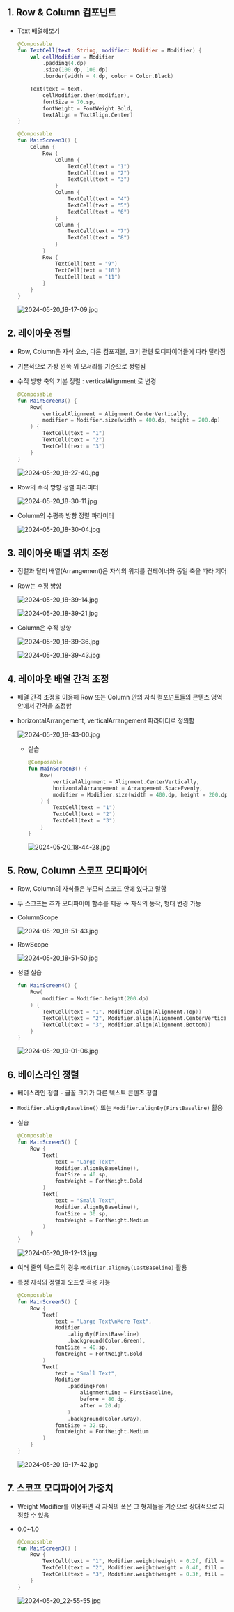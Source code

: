 ## 1. Row & Column 컴포넌트

- Text 배열해보기
    
    ```kotlin
    @Composable
    fun TextCell(text: String, modifier: Modifier = Modifier) {
        val cellModifier = Modifier
            .padding(4.dp)
            .size(100.dp, 100.dp)
            .border(width = 4.dp, color = Color.Black)
    
        Text(text = text,
            cellModifier.then(modifier),
            fontSize = 70.sp,
            fontWeight = FontWeight.Bold,
            textAlign = TextAlign.Center)
    }
    
    @Composable
    fun MainScreen3() {
        Column {
            Row {
                Column {
                    TextCell(text = "1")
                    TextCell(text = "2")
                    TextCell(text = "3")
                }
                Column {
                    TextCell(text = "4")
                    TextCell(text = "5")
                    TextCell(text = "6")
                }
                Column {
                    TextCell(text = "7")
                    TextCell(text = "8")
                }
            }
            Row {
                TextCell(text = "9")
                TextCell(text = "10")
                TextCell(text = "11")
            }
        }
    }
    ```
    
    ![2024-05-20_18-17-09.jpg](https://prod-files-secure.s3.us-west-2.amazonaws.com/edfd69d1-6c01-4d0c-9269-1bae8a4e3915/19634b78-5269-4cf7-b5a7-2defd9ba7927/2024-05-20_18-17-09.jpg)
    

## 2. 레이아웃 정렬

- Row, Column은 자식 요소, 다른 컴포저블, 크기 관련 모디파이어들에 따라 달라짐
- 기본적으로 가장 왼쪽 위 모서리를 기준으로 정렬됨
- 수직 방향 축의 기본 정렬 : verticalAlignment 로 변경
    
    ```kotlin
    @Composable
    fun MainScreen3() {
        Row(
            verticalAlignment = Alignment.CenterVertically,
            modifier = Modifier.size(width = 400.dp, height = 200.dp)
        ) {
            TextCell(text = "1")
            TextCell(text = "2")
            TextCell(text = "3")
        }
    }
    ```
    
    ![2024-05-20_18-27-40.jpg](https://prod-files-secure.s3.us-west-2.amazonaws.com/edfd69d1-6c01-4d0c-9269-1bae8a4e3915/1ef5b613-5820-470a-aea0-65a6c31e676b/2024-05-20_18-27-40.jpg)
    
- Row의 수직 방향 정렬 파라미터
    
    ![2024-05-20_18-30-11.jpg](https://prod-files-secure.s3.us-west-2.amazonaws.com/edfd69d1-6c01-4d0c-9269-1bae8a4e3915/255b7e3b-8f07-4d23-86d1-f475b7354d12/2024-05-20_18-30-11.jpg)
    
- Column의 수평축 방향 정렬 파라미터
    
    ![2024-05-20_18-30-04.jpg](https://prod-files-secure.s3.us-west-2.amazonaws.com/edfd69d1-6c01-4d0c-9269-1bae8a4e3915/7a741f1e-2304-47bc-a949-f370aa95d0b8/2024-05-20_18-30-04.jpg)
    

## 3. 레이아웃 배열 위치 조정

- 정렬과 달리 배열(Arrangement)은 자식의 위치를 컨테이너와 동일 축을 따라 제어
- Row는 수평 방향
    
    ![2024-05-20_18-39-14.jpg](https://prod-files-secure.s3.us-west-2.amazonaws.com/edfd69d1-6c01-4d0c-9269-1bae8a4e3915/e4d8effa-1dbc-4b72-b46f-1678350e2c0c/2024-05-20_18-39-14.jpg)
    
    ![2024-05-20_18-39-21.jpg](https://prod-files-secure.s3.us-west-2.amazonaws.com/edfd69d1-6c01-4d0c-9269-1bae8a4e3915/a209c43b-5210-47ba-aabf-c27f3709c7db/2024-05-20_18-39-21.jpg)
    
- Column은 수직 방향
    
    ![2024-05-20_18-39-36.jpg](https://prod-files-secure.s3.us-west-2.amazonaws.com/edfd69d1-6c01-4d0c-9269-1bae8a4e3915/6ab08565-fc7d-442e-ad34-196c13d116d8/2024-05-20_18-39-36.jpg)
    
    ![2024-05-20_18-39-43.jpg](https://prod-files-secure.s3.us-west-2.amazonaws.com/edfd69d1-6c01-4d0c-9269-1bae8a4e3915/83725c60-8be8-4fae-89c2-ebf0125d1bda/2024-05-20_18-39-43.jpg)
    

## 4. 레이아웃 배열 간격 조정

- 배열 간격 조정을 이용해 Row 또는 Column 안의 자식 컴포넌트들의 콘텐츠 영역 안에서 간격을 조정함
- horizontalArrangement, verticalArrangement 파라미터로 정의함
    
    ![2024-05-20_18-43-00.jpg](https://prod-files-secure.s3.us-west-2.amazonaws.com/edfd69d1-6c01-4d0c-9269-1bae8a4e3915/f3745a61-c88d-4c5a-8964-9132c8b488eb/2024-05-20_18-43-00.jpg)
    
    - 실습
        
        ```kotlin
        @Composable
        fun MainScreen3() {
            Row(
                verticalAlignment = Alignment.CenterVertically,
                horizontalArrangement = Arrangement.SpaceEvenly,
                modifier = Modifier.size(width = 400.dp, height = 200.dp)
            ) {
                TextCell(text = "1")
                TextCell(text = "2")
                TextCell(text = "3")
            }
        }
        ```
        
        ![2024-05-20_18-44-28.jpg](https://prod-files-secure.s3.us-west-2.amazonaws.com/edfd69d1-6c01-4d0c-9269-1bae8a4e3915/81a143c7-86d6-4e8b-a037-9b8d8635192a/2024-05-20_18-44-28.jpg)
        
    

## 5. Row, Column 스코프 모디파이어

- Row, Column의 자식들은 부모듸 스코프 안에 있다고 말함
- 두 스코프는 추가 모디파이어 함수를 제공 → 자식의 동작, 형태 변경 가능
- ColumnScope
    
    ![2024-05-20_18-51-43.jpg](https://prod-files-secure.s3.us-west-2.amazonaws.com/edfd69d1-6c01-4d0c-9269-1bae8a4e3915/6a19ebff-1360-4202-9d42-07db6b1467a8/2024-05-20_18-51-43.jpg)
    
- RowScope
    
    ![2024-05-20_18-51-50.jpg](https://prod-files-secure.s3.us-west-2.amazonaws.com/edfd69d1-6c01-4d0c-9269-1bae8a4e3915/f0f54d84-5e70-41f4-9765-fe5e43535f8d/2024-05-20_18-51-50.jpg)
    
- 정렬 실습
    
    ```kotlin
    fun MainScreen4() {
        Row(
            modifier = Modifier.height(200.dp)
        ) {
            TextCell(text = "1", Modifier.align(Alignment.Top))
            TextCell(text = "2", Modifier.align(Alignment.CenterVertically))
            TextCell(text = "3", Modifier.align(Alignment.Bottom))
        }
    }
    ```
    
    ![2024-05-20_19-01-06.jpg](https://prod-files-secure.s3.us-west-2.amazonaws.com/edfd69d1-6c01-4d0c-9269-1bae8a4e3915/41369d81-ee82-42c8-91e4-930ca3f418bb/2024-05-20_19-01-06.jpg)
    

## 6. 베이스라인 정렬

- 베이스라인 정렬 - 글꼴 크기가 다른 텍스트 콘텐츠 정렬
- `Modifier.alignByBaseline()` 또는 `Modifier.alignBy(FirstBaseline)` 활용
- 실습
    
    ```kotlin
    @Composable
    fun MainScreen5() {
        Row {
            Text(
                text = "Large Text",
                Modifier.alignByBaseline(),
                fontSize = 40.sp,
                fontWeight = FontWeight.Bold
            )
            Text(
                text = "Small Text",
                Modifier.alignByBaseline(),
                fontSize = 30.sp,
                fontWeight = FontWeight.Medium
            )
        }
    }
    ```
    
    ![2024-05-20_19-12-13.jpg](https://prod-files-secure.s3.us-west-2.amazonaws.com/edfd69d1-6c01-4d0c-9269-1bae8a4e3915/32391a84-6cf7-4b58-b832-27ba27c7c2fc/2024-05-20_19-12-13.jpg)
    
- 여러 줄의 텍스트의 경우 `Modifier.alignBy(LastBaseline)` 활용

- 특정 자식의 정렬에 오프셋 적용 가능
    
    ```kotlin
    @Composable
    fun MainScreen5() {
        Row {
            Text(
                text = "Large Text\nMore Text",
                Modifier
                    .alignBy(FirstBaseline)
                    .background(Color.Green),
                fontSize = 40.sp,
                fontWeight = FontWeight.Bold
            )
            Text(
                text = "Small Text",
                Modifier
                    .paddingFrom(
                        alignmentLine = FirstBaseline,
                        before = 80.dp,
                        after = 20.dp
                    )
                    .background(Color.Gray),
                fontSize = 32.sp,
                fontWeight = FontWeight.Medium
            )
        }
    }
    ```
    
    ![2024-05-20_19-17-42.jpg](https://prod-files-secure.s3.us-west-2.amazonaws.com/edfd69d1-6c01-4d0c-9269-1bae8a4e3915/07682162-36a7-410c-8d54-8b1d1bf4758a/2024-05-20_19-17-42.jpg)
    

## 7. 스코프 모디파이어 가중치

- Weight Modifier를 이용하면 각 자식의 폭은 그 형제들을 기준으로 상대적으로 지정할 수 있음
- 0.0~1.0
    
    ```kotlin
    @Composable
    fun MainScreen3() {
        Row {
            TextCell(text = "1", Modifier.weight(weight = 0.2f, fill = true))
            TextCell(text = "2", Modifier.weight(weight = 0.4f, fill = true))
            TextCell(text = "3", Modifier.weight(weight = 0.3f, fill = true))
        }
    }
    ```
    
    ![2024-05-20_22-55-55.jpg](https://prod-files-secure.s3.us-west-2.amazonaws.com/edfd69d1-6c01-4d0c-9269-1bae8a4e3915/4b57598c-502a-4303-b2bc-8f3dab8be3a5/2024-05-20_22-55-55.jpg)
